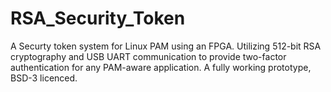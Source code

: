 # RSA_Security_Token
A Securty token system for Linux PAM using an FPGA. Utilizing 512-bit RSA cryptography and USB UART communication to provide two-factor authentication for any PAM-aware application. A fully working prototype, BSD-3 licenced.

